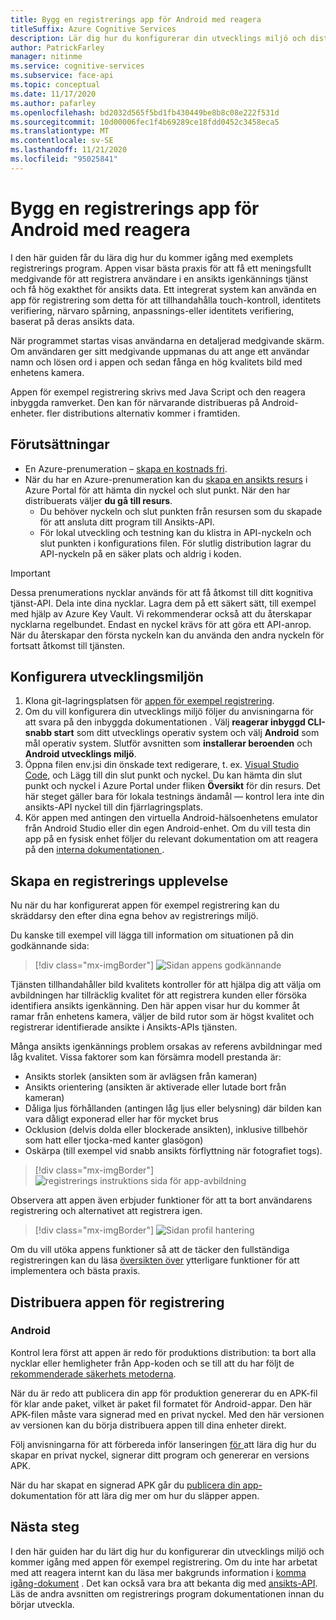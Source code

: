 ```yaml
---
title: Bygg en registrerings app för Android med reagera
titleSuffix: Azure Cognitive Services
description: Lär dig hur du konfigurerar din utvecklings miljö och distribuerar en app för ansikts registrering för att få tillåtelse från kunder.
author: PatrickFarley
manager: nitinme
ms.service: cognitive-services
ms.subservice: face-api
ms.topic: conceptual
ms.date: 11/17/2020
ms.author: pafarley
ms.openlocfilehash: bd2032d565f5bd1fb430449be8b8c08e222f531d
ms.sourcegitcommit: 10d00006fec1f4b69289ce18fdd0452c3458eca5
ms.translationtype: MT
ms.contentlocale: sv-SE
ms.lasthandoff: 11/21/2020
ms.locfileid: "95025841"
---
```

# <a name="build-an-enrollment-app-for-android-with-react"></a>Bygg en registrerings app för Android med reagera

I den här guiden får du lära dig hur du kommer igång med exemplets registrerings program. Appen visar bästa praxis för att få ett meningsfullt medgivande för att registrera användare i en ansikts igenkännings tjänst och få hög exakthet för ansikts data. Ett integrerat system kan använda en app för registrering som detta för att tillhandahålla touch-kontroll, identitets verifiering, närvaro spårning, anpassnings-eller identitets verifiering, baserat på deras ansikts data.

När programmet startas visas användarna en detaljerad medgivande skärm. Om användaren ger sitt medgivande uppmanas du att ange ett användar namn och lösen ord i appen och sedan fånga en hög kvalitets bild med enhetens kamera.

Appen för exempel registrering skrivs med Java Script och den reagera inbyggda ramverket. Den kan för närvarande distribueras på Android-enheter. fler distributions alternativ kommer i framtiden.

## <a name="prerequisites"></a>Förutsättningar 

* En Azure-prenumeration – [skapa en kostnads fri](https://azure.microsoft.com/free/cognitive-services/).  
* När du har en Azure-prenumeration kan du [skapa en ansikts resurs](https://portal.azure.com/#create/Microsoft.CognitiveServicesFace) i Azure Portal för att hämta din nyckel och slut punkt. När den har distribuerats väljer **du gå till resurs**.  
  * Du behöver nyckeln och slut punkten från resursen som du skapade för att ansluta ditt program till Ansikts-API.  
  * För lokal utveckling och testning kan du klistra in API-nyckeln och slut punkten i konfigurations filen. För slutlig distribution lagrar du API-nyckeln på en säker plats och aldrig i koden.  

> [!IMPORTANT]
> Dessa prenumerations nycklar används för att få åtkomst till ditt kognitiva tjänst-API. Dela inte dina nycklar. Lagra dem på ett säkert sätt, till exempel med hjälp av Azure Key Vault. Vi rekommenderar också att du återskapar nycklarna regelbundet. Endast en nyckel krävs för att göra ett API-anrop. När du återskapar den första nyckeln kan du använda den andra nyckeln för fortsatt åtkomst till tjänsten.

## <a name="set-up-the-development-environment"></a>Konfigurera utvecklingsmiljön

1. Klona git-lagringsplatsen för [appen för exempel registrering](https://github.com/azure-samples/cognitive-services-FaceAPIEnrollmentSample).
1. Om du vill konfigurera din utvecklings miljö följer du anvisningarna för att svara på den inbyggda dokumentationen <a href="https://reactnative.dev/docs/environment-setup"  title=" "  target="_blank"> <span class="docon docon-navigate-external x-hidden-focus"></span> </a> . Välj **reagerar inbyggd CLI-snabb start** som ditt utvecklings operativ system och välj **Android** som mål operativ system. Slutför avsnitten som **installerar beroenden** och **Android utvecklings miljö**.
1. Öppna filen env.jsi din önskade text redigerare, t. ex. [Visual Studio Code](https://code.visualstudio.com/), och Lägg till din slut punkt och nyckel. Du kan hämta din slut punkt och nyckel i Azure Portal under fliken **Översikt** för din resurs. Det här steget gäller bara för lokala testnings ändamål &mdash; kontrol lera inte din ansikts-API nyckel till din fjärrlagringsplats.
1. Kör appen med antingen den virtuella Android-hälsoenhetens emulator från Android Studio eller din egen Android-enhet. Om du vill testa din app på en fysisk enhet följer du relevant dokumentation om att reagera på den <a href="https://reactnative.dev/docs/running-on-device"  title=" "  target="_blank"> interna dokumentationen <span class="docon docon-navigate-external x-hidden-focus"></span> </a> .  


## <a name="create-an-enrollment-experience"></a>Skapa en registrerings upplevelse  

Nu när du har konfigurerat appen för exempel registrering kan du skräddarsy den efter dina egna behov av registrerings miljö.

Du kanske till exempel vill lägga till information om situationen på din godkännande sida:

> [!div class="mx-imgBorder"]
> ![Sidan appens godkännande](./media/enrollment-app/1-consent-1.jpg)

Tjänsten tillhandahåller bild kvalitets kontroller för att hjälpa dig att välja om avbildningen har tillräcklig kvalitet för att registrera kunden eller försöka identifiera ansikts igenkänning. Den här appen visar hur du kommer åt ramar från enhetens kamera, väljer de bild rutor som är högst kvalitet och registrerar identifierade ansikte i Ansikts-APIs tjänsten. 

Många ansikts igenkännings problem orsakas av referens avbildningar med låg kvalitet. Vissa faktorer som kan försämra modell prestanda är:
* Ansikts storlek (ansikten som är avlägsen från kameran)
* Ansikts orientering (ansikten är aktiverade eller lutade bort från kameran)
* Dåliga ljus förhållanden (antingen låg ljus eller belysning) där bilden kan vara dåligt exponerad eller har för mycket brus
* Ocklusion (delvis dolda eller blockerade ansikten), inklusive tillbehör som hatt eller tjocka-med kanter glasögon)
* Oskärpa (till exempel vid snabb ansikts förflyttning när fotografiet togs). 

> [!div class="mx-imgBorder"]
> ![registrerings instruktions sida för app-avbildning](./media/enrollment-app/4-instruction.jpg)

Observera att appen även erbjuder funktioner för att ta bort användarens registrering och alternativet att registrera igen.

> [!div class="mx-imgBorder"]
> ![Sidan profil hantering](./media/enrollment-app/10-manage-2.jpg)

Om du vill utöka appens funktioner så att de täcker den fullständiga registreringen kan du läsa [översikten över](enrollment-overview.md) ytterligare funktioner för att implementera och bästa praxis.

## <a name="deploy-the-enrollment-app"></a>Distribuera appen för registrering

### <a name="android"></a>Android

Kontrol lera först att appen är redo för produktions distribution: ta bort alla nycklar eller hemligheter från App-koden och se till att du har följt de [rekommenderade säkerhets metoderna](https://docs.microsoft.com/azure/cognitive-services/cognitive-services-security?tabs=command-line%2Ccsharp).

När du är redo att publicera din app för produktion genererar du en APK-fil för klar ande paket, vilket är paket fil formatet för Android-appar. Den här APK-filen måste vara signerad med en privat nyckel. Med den här versionen av versionen kan du börja distribuera appen till dina enheter direkt. 

Följ anvisningarna för att förbereda inför lanseringen <a href="https://developer.android.com/studio/publish/preparing#publishing-build"  title=" "  target="_blank"> för <span class="docon docon-navigate-external x-hidden-focus"></span> </a> att lära dig hur du skapar en privat nyckel, signerar ditt program och genererar en versions APK.  

När du har skapat en signerad APK går du <a href="https://developer.android.com/studio/publish"  title=" till publicera appen "  target="_blank"> publicera din app- <span class="docon docon-navigate-external x-hidden-focus"></span> </a> dokumentation för att lära dig mer om hur du släpper appen.

## <a name="next-steps"></a>Nästa steg  

I den här guiden har du lärt dig hur du konfigurerar din utvecklings miljö och kommer igång med appen för exempel registrering. Om du inte har arbetat med att reagera internt kan du läsa mer bakgrunds information i [komma igång-dokument](https://reactnative.dev/docs/getting-started) . Det kan också vara bra att bekanta dig med [ansikts-API](Overview.md). Läs de andra avsnitten om registrerings program dokumentationen innan du börjar utveckla.
